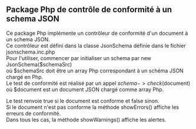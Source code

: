 ## Package Php de contrôle de conformité à un schema JSON

Ce package Php implémente un contrôleur de conformité d'un document à un schema JSON.  
Ce contrôleur est défini dans la classe JsonSchema définie dans le fichier jsonschema.inc.php  
Pour l'utiliser, commencer par initialiser un schema par new JsonSchema($schemaSrc)  
où $schemaSrc doit être un array Php correspondant à un schéma JSON chargé en Php.  
Le test de conformité est réalisé par un appel $schema->check($document)  
où $document est un document JSON chargé comme array Php.  

Le test renvoie true si le document est conforme et false sinon.  
Si le document n'est pas conforme la méthode showErrors() affiche les erreurs de conformité.  
Dans tous les cas, la méthode showWarnings() affiche les alertes.  

